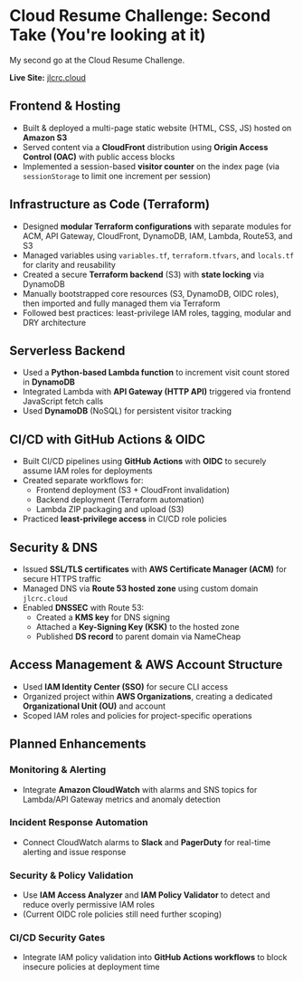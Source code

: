 # Cloud Resume Challenge: Second Take (You're looking at it)

My second go at the Cloud Resume Challenge.

**Live Site:** [jlcrc.cloud](https://jlcrc.cloud)  

## Frontend & Hosting

- Built & deployed a multi-page static website (HTML, CSS, JS) hosted on **Amazon S3**
- Served content via a **CloudFront** distribution using **Origin Access Control (OAC)** with public access blocks
- Implemented a session-based **visitor counter** on the index page (via `sessionStorage` to limit one increment per session)

## Infrastructure as Code (Terraform)

- Designed **modular Terraform configurations** with separate modules for ACM, API Gateway, CloudFront, DynamoDB, IAM, Lambda, Route53, and S3
- Managed variables using `variables.tf`, `terraform.tfvars`, and `locals.tf` for clarity and reusability
- Created a secure **Terraform backend** (S3) with **state locking** via DynamoDB
- Manually bootstrapped core resources (S3, DynamoDB, OIDC roles), then imported and fully managed them via Terraform
- Followed best practices: least-privilege IAM roles, tagging, modular and DRY architecture

## Serverless Backend

- Used a **Python-based Lambda function** to increment visit count stored in **DynamoDB**
- Integrated Lambda with **API Gateway (HTTP API)** triggered via frontend JavaScript fetch calls
- Used **DynamoDB** (NoSQL) for persistent visitor tracking

## CI/CD with GitHub Actions & OIDC

- Built CI/CD pipelines using **GitHub Actions** with **OIDC** to securely assume IAM roles for deployments
- Created separate workflows for:
  - Frontend deployment (S3 + CloudFront invalidation)
  - Backend deployment (Terraform automation)
  - Lambda ZIP packaging and upload (S3)
- Practiced **least-privilege access** in CI/CD role policies

## Security & DNS

- Issued **SSL/TLS certificates** with **AWS Certificate Manager (ACM)** for secure HTTPS traffic
- Managed DNS via **Route 53 hosted zone** using custom domain `jlcrc.cloud`
- Enabled **DNSSEC** with Route 53:
  - Created a **KMS key** for DNS signing
  - Attached a **Key-Signing Key (KSK)** to the hosted zone
  - Published **DS record** to parent domain via NameCheap

## Access Management & AWS Account Structure

- Used **IAM Identity Center (SSO)** for secure CLI access
- Organized project within **AWS Organizations**, creating a dedicated **Organizational Unit (OU)** and account
- Scoped IAM roles and policies for project-specific operations

## Planned Enhancements

### Monitoring & Alerting
- Integrate **Amazon CloudWatch** with alarms and SNS topics for Lambda/API Gateway metrics and anomaly detection

### Incident Response Automation
- Connect CloudWatch alarms to **Slack** and **PagerDuty** for real-time alerting and issue response

### Security & Policy Validation
- Use **IAM Access Analyzer** and **IAM Policy Validator** to detect and reduce overly permissive IAM roles  
- (Current OIDC role policies still need further scoping)

### CI/CD Security Gates
- Integrate IAM policy validation into **GitHub Actions workflows** to block insecure policies at deployment time